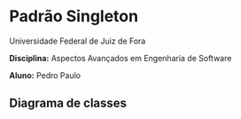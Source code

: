# Padrão Singleton

Universidade Federal de Juiz de Fora

**Disciplina:** Aspectos Avançados em Engenharia de Software

**Aluno:** Pedro Paulo

## Diagrama de classes
